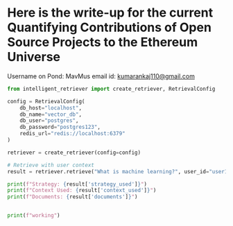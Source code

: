 # Here is the write-up for the current Quantifying Contributions of Open Source Projects to the Ethereum Universe
Username on Pond: MavMus
email id: kumarankaj110@gmail.com

```python
from intelligent_retriever import create_retriever, RetrievalConfig

config = RetrievalConfig(
    db_host="localhost",
    db_name="vector_db",
    db_user="postgres",
    db_password="postgres123",
    redis_url="redis://localhost:6379"
)

retriever = create_retriever(config=config)

# Retrieve with user context
result = retriever.retrieve("What is machine learning?", user_id="user123")

print(f"Strategy: {result['strategy_used']}")
print(f"Context Used: {result['context_used']}")
print(f"Documents: {result['documents']}")
```

```python

print(f"working")
```
